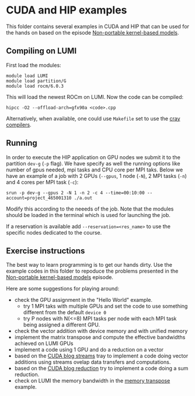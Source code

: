 # CUDA and HIP examples

This folder contains several examples in CUDA and HIP that can be used for the hands on based on the episode [Non-portable kernel-based models](https://enccs.github.io/gpu-programming/9-non-portable-kernel-models/). 
## Compiling on LUMI
First load the modules:
```
module load LUMI
module load partition/G
module load rocm/6.0.3
``` 
This will load the newest ROCm on LUMI.
Now the code can be compiled:
```
hipcc -O2 --offload-arch=gfx90a <code>.cpp
``` 
Alternatively, when available,  one could use `Makefile` set to use the [cray compilers](https://docs.lumi-supercomputer.eu/development/compiling/prgenv/#using-hipcc). 
## Running
In order to execute the HIP application on GPU nodes we submit it to the partition `dev-g` (`-p` flag). We have specify as well the running options like number of gpus needed, mpi tasks and CPU core per MPI taks. Below we have an example of a job with 2 GPUs (`--gpus`, 1 node (`-N`), 2 MPI tasks (`-n`)  and 4 cores per MPI task (`-c`):

``` 
srun -p dev-g --gpus 2 -N 1 -n 2 -c 4 --time=00:10:00 --account=project_465001310 ./a.out
``` 
Modify this according to the neeeds of the job. Note that the modules should be loaded in the terminal which is used for launching the job.

If a reservation is available add `--reservation=<res_name>` to use the specific nodes dedicated to the course.

## Exercise instructions
The best way to learn programming is to get our hands dirty. Use the example codes in this folder to repoduce the problems presented in the [Non-portable kernel-based models](https://enccs.github.io/gpu-programming/9-non-portable-kernel-models/) episode.

Here are some suggestions for playing around:
* check the GPU assignment in the "Hello World" example. 
    - try  1 MPI taks with multiple GPUs and set the code to use something different from the default `device 0`
    - try P nodes with N(<=8)  MPI tasks per node with each MPI task being assigned a different GPU.
* check the vector addition with device memory and with unified memory
* implement the matrix transpose and compute the effective bandwidths achieved on LUMI GPUs
* implement a code using 1 GPU and do a reduction on a vector
* based on the [CUDA blog streams](https://developer.nvidia.com/blog/how-overlap-data-transfers-cuda-cc/) tray to implement a code doing vector additions using streams ovelap data transfers and computations.
* based on the [CUDA blog reduction](https://developer.download.nvidia.com/assets/cuda/files/reduction.pdf) try to implement a code doing a sum reduction.
* check on LUMI the memory bandwidth in the [memory transpose](https://github.com/ENCCS/gpu-programming/tree/main/content/examples/cuda-hip/hip/04_matrix_transpose) example.

